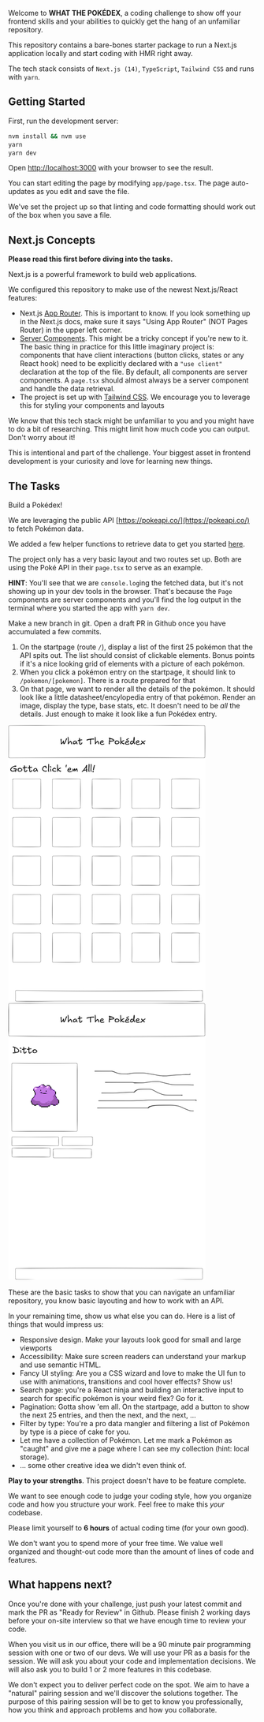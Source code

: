 Welcome to **WHAT THE POKÉDEX**, a coding challenge to show off your frontend skills and your abilities to quickly get the hang of an unfamiliar repository.

This repository contains a bare-bones starter package to run a Next.js application locally and start coding with HMR right away.

The tech stack consists of `Next.js (14)`, `TypeScript`, `Tailwind CSS` and runs with `yarn`.

## Getting Started

First, run the development server:

```bash
nvm install && nvm use
yarn
yarn dev
```

Open [http://localhost:3000](http://localhost:3000) with your browser to see the result.

You can start editing the page by modifying `app/page.tsx`. The page auto-updates as you edit and save the file.

We've set the project up so that linting and code formatting should work out of the box when you save a file.

## Next.js Concepts

**Please read this first before diving into the tasks.**

Next.js is a powerful framework to build web applications.

We configured this repository to make use of the newest Next.js/React features:

- Next.js [App Router](https://nextjs.org/docs/app). This is important to know. If you look something up in the Next.js docs, make sure it says "Using App Router" (NOT Pages Router) in the upper left corner.
- [Server Components](https://nextjs.org/docs/app/building-your-application/rendering/server-components). This might be a tricky concept if you're new to it. The basic thing in practice for this little imaginary project is: components that have client interactions (button clicks, states or any React hook) need to be explicitly declared with a `"use client"` declaration at the top of the file. By default, all components are server components. A `page.tsx` should almost always be a server component and handle the data retrieval.
- The project is set up with [Tailwind CSS](https://tailwindcss.com/docs/utility-first). We encourage you to leverage this for styling your components and layouts

We know that this tech stack might be unfamiliar to you and you might have to do a bit of researching. This might limit how much code you can output. Don't worry about it!

This is intentional and part of the challenge. Your biggest asset in frontend development is your curiosity and love for learning new things.

## The Tasks

Build a Pokédex!

We are leveraging the public API [https://pokeapi.co/](https://pokeapi.co/) to fetch Pokémon data.

We added a few helper functions to retrieve data to get you started [here](/src/utils/pokemon-api.ts).

The project only has a very basic layout and two routes set up. Both are using the Poké API in their `page.tsx` to serve as an example.

**HINT**: You'll see that we are `console.log`ing the fetched data, but it's not showing up in your dev tools in the browser. That's because the `Page` components are server components and you'll find the log output in the terminal where you started the app with `yarn dev`.

Make a new branch in git. Open a draft PR in Github once you have accumulated a few commits.

1. On the startpage (route `/`), display a list of the first 25 pokémon that the API spits out. The list should consist of clickable elements. Bonus points if it's a nice looking grid of elements with a picture of each pokémon.
2. When you click a pokémon entry on the startpage, it should link to `/pokemon/[pokemon]`. There is a route prepared for that
3. On that page, we want to render all the details of the pokémon. It should look like a little datasheet/encylopedia entry of that pokémon. Render an image, display the type, base stats, etc. It doesn't need to be _all_ the details. Just enough to make it look like a fun Pokédex entry.

![starpage wireframe](./docs/startpage-wireframe.png)
![pokemon details wireframe](./docs/pokemon-details-wireframe.png)

These are the basic tasks to show that you can navigate an unfamiliar repository, you know basic layouting and how to work with an API.

In your remaining time, show us what else you can do. Here is a list of things that would impress us:

- Responsive design. Make your layouts look good for small and large viewports
- Accessibility: Make sure screen readers can understand your markup and use semantic HTML.
- Fancy UI styling: Are you a CSS wizard and love to make the UI fun to use with animations, transitions and cool hover effects? Show us!
- Search page: you're a React ninja and building an interactive input to search for specific pokémon is your weird flex? Go for it.
- Pagination: Gotta show 'em all. On the startpage, add a button to show the next 25 entries, and then the next, and the next, ...
- Filter by type: You're a pro data mangler and filtering a list of Pokémon by type is a piece of cake for you.
- Let me have a collection of Pokémon. Let me mark a Pokémon as "caught" and give me a page where I can see my collection (hint: local storage).
- ... some other creative idea we didn't even think of.

**Play to your strengths**. This project doesn't have to be feature complete.

We want to see enough code to judge your coding style, how you organize code and how you structure your work. Feel free to make this _your_ codebase.

Please limit yourself to **6 hours** of actual coding time (for your own good).

We don't want you to spend more of your free time. We value well organized and thought-out code more than the amount of lines of code and features.

## What happens next?

Once you're done with your challenge, just push your latest commit and mark the PR as "Ready for Review" in Github. Please finish 2 working days before your on-site interview so that we have enough time to review your code.

When you visit us in our office, there will be a 90 minute pair programming session with one or two of our devs. We will use your PR as a basis for the session. We will ask you about your code and implementation decisions. We will also ask you to build 1 or 2 more features in this codebase.

We don't expect you to deliver perfect code on the spot. We aim to have a "natural" pairing session and we'll discover the solutions together. The purpose of this pairing session will be to get to know you professionally, how you think and approach problems and how you collaborate.
